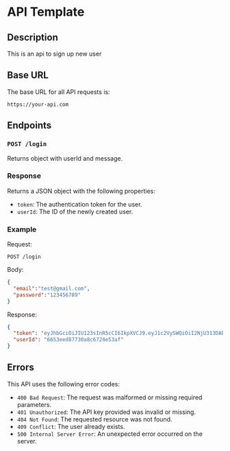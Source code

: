 # API Template

## Description

This is an api to sign up new user

## Base URL

The base URL for all API requests is:

`https://your-api.com`

## Endpoints

### `POST /login`

Returns object with userId and message.

### Response

Returns a JSON object with the following properties:

- `token`: The authentication token for the user.
- `userId`: The ID of the newly created user.

### Example

Request:

```
POST /login
```

Body:

```JSON
{
  "email":"test@gmail.com",
  "password":"123456789"
}
```

Response:

```json
{
  "token": "eyJhbGciOiJIU123sInR5cCI6IkpXVCJ9.eyJ1c2VySWQiOiI2NjU313DADASMzBhOGM2NzI0ZTUadsadLCJpYXQiOjE3.MTY3Nzg0MDksImV4cCI6MTcxNjgyOTE5OX0.xFDWcFkVP7RYddvNLshloe7ddasdMz9KKKpBQ1PZo",
  "userId": "6653eed87730a8c6724e53af"
}

```

## Errors

This API uses the following error codes:

- `400 Bad Request`: The request was malformed or missing required parameters.
- `401 Unauthorized`: The API key provided was invalid or missing.
- `404 Not Found`: The requested resource was not found.
- `409 Conflict`: The user already exists.
- `500 Internal Server Error`: An unexpected error occurred on the server.